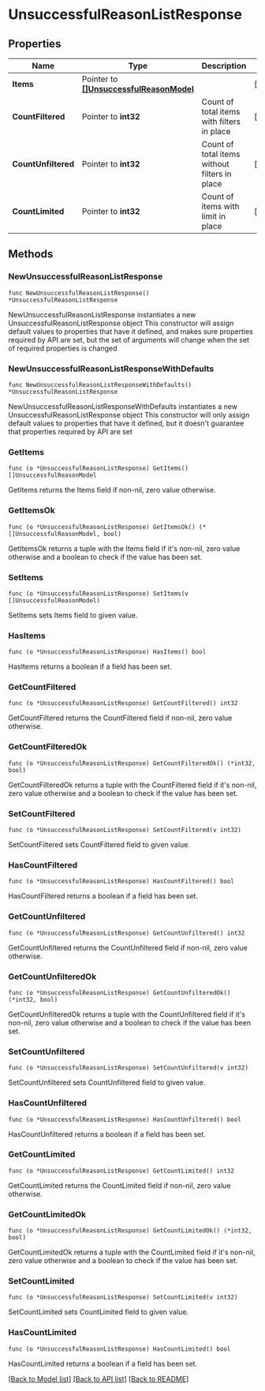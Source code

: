 # UnsuccessfulReasonListResponse

## Properties

Name | Type | Description | Notes
------------ | ------------- | ------------- | -------------
**Items** | Pointer to [**[]UnsuccessfulReasonModel**](UnsuccessfulReasonModel.md) |  | [optional] 
**CountFiltered** | Pointer to **int32** | Count of total items with filters in place | [optional] 
**CountUnfiltered** | Pointer to **int32** | Count of total items without filters in place | [optional] 
**CountLimited** | Pointer to **int32** | Count of items with limit in place | [optional] 

## Methods

### NewUnsuccessfulReasonListResponse

`func NewUnsuccessfulReasonListResponse() *UnsuccessfulReasonListResponse`

NewUnsuccessfulReasonListResponse instantiates a new UnsuccessfulReasonListResponse object
This constructor will assign default values to properties that have it defined,
and makes sure properties required by API are set, but the set of arguments
will change when the set of required properties is changed

### NewUnsuccessfulReasonListResponseWithDefaults

`func NewUnsuccessfulReasonListResponseWithDefaults() *UnsuccessfulReasonListResponse`

NewUnsuccessfulReasonListResponseWithDefaults instantiates a new UnsuccessfulReasonListResponse object
This constructor will only assign default values to properties that have it defined,
but it doesn't guarantee that properties required by API are set

### GetItems

`func (o *UnsuccessfulReasonListResponse) GetItems() []UnsuccessfulReasonModel`

GetItems returns the Items field if non-nil, zero value otherwise.

### GetItemsOk

`func (o *UnsuccessfulReasonListResponse) GetItemsOk() (*[]UnsuccessfulReasonModel, bool)`

GetItemsOk returns a tuple with the Items field if it's non-nil, zero value otherwise
and a boolean to check if the value has been set.

### SetItems

`func (o *UnsuccessfulReasonListResponse) SetItems(v []UnsuccessfulReasonModel)`

SetItems sets Items field to given value.

### HasItems

`func (o *UnsuccessfulReasonListResponse) HasItems() bool`

HasItems returns a boolean if a field has been set.

### GetCountFiltered

`func (o *UnsuccessfulReasonListResponse) GetCountFiltered() int32`

GetCountFiltered returns the CountFiltered field if non-nil, zero value otherwise.

### GetCountFilteredOk

`func (o *UnsuccessfulReasonListResponse) GetCountFilteredOk() (*int32, bool)`

GetCountFilteredOk returns a tuple with the CountFiltered field if it's non-nil, zero value otherwise
and a boolean to check if the value has been set.

### SetCountFiltered

`func (o *UnsuccessfulReasonListResponse) SetCountFiltered(v int32)`

SetCountFiltered sets CountFiltered field to given value.

### HasCountFiltered

`func (o *UnsuccessfulReasonListResponse) HasCountFiltered() bool`

HasCountFiltered returns a boolean if a field has been set.

### GetCountUnfiltered

`func (o *UnsuccessfulReasonListResponse) GetCountUnfiltered() int32`

GetCountUnfiltered returns the CountUnfiltered field if non-nil, zero value otherwise.

### GetCountUnfilteredOk

`func (o *UnsuccessfulReasonListResponse) GetCountUnfilteredOk() (*int32, bool)`

GetCountUnfilteredOk returns a tuple with the CountUnfiltered field if it's non-nil, zero value otherwise
and a boolean to check if the value has been set.

### SetCountUnfiltered

`func (o *UnsuccessfulReasonListResponse) SetCountUnfiltered(v int32)`

SetCountUnfiltered sets CountUnfiltered field to given value.

### HasCountUnfiltered

`func (o *UnsuccessfulReasonListResponse) HasCountUnfiltered() bool`

HasCountUnfiltered returns a boolean if a field has been set.

### GetCountLimited

`func (o *UnsuccessfulReasonListResponse) GetCountLimited() int32`

GetCountLimited returns the CountLimited field if non-nil, zero value otherwise.

### GetCountLimitedOk

`func (o *UnsuccessfulReasonListResponse) GetCountLimitedOk() (*int32, bool)`

GetCountLimitedOk returns a tuple with the CountLimited field if it's non-nil, zero value otherwise
and a boolean to check if the value has been set.

### SetCountLimited

`func (o *UnsuccessfulReasonListResponse) SetCountLimited(v int32)`

SetCountLimited sets CountLimited field to given value.

### HasCountLimited

`func (o *UnsuccessfulReasonListResponse) HasCountLimited() bool`

HasCountLimited returns a boolean if a field has been set.


[[Back to Model list]](../README.md#documentation-for-models) [[Back to API list]](../README.md#documentation-for-api-endpoints) [[Back to README]](../README.md)


